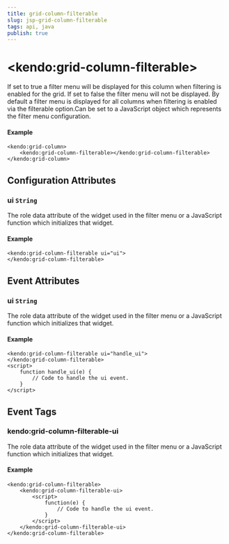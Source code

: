 ```yaml
---
title: grid-column-filterable
slug: jsp-grid-column-filterable
tags: api, java
publish: true
---
```


# \<kendo:grid-column-filterable\>

If set to true a filter menu will be displayed for this column when filtering is enabled for the grid. If set to false the filter menu will not be displayed. By default a filter menu is displayed
for all columns when filtering is enabled via the filterable option.Can be set to a JavaScript object which represents the filter menu configuration.

#### Example
    <kendo:grid-column>
        <kendo:grid-column-filterable></kendo:grid-column-filterable>
    </kendo:grid-column>

## Configuration Attributes

### ui `String`

The role data attribute of the widget used in the filter menu or a JavaScript function which initializes that widget.

#### Example
    <kendo:grid-column-filterable ui="ui">
    </kendo:grid-column-filterable>


## Event Attributes

### ui `String`

The role data attribute of the widget used in the filter menu or a JavaScript function which initializes that widget.

#### Example
    <kendo:grid-column-filterable ui="handle_ui">
    </kendo:grid-column-filterable>
    <script>
        function handle_ui(e) {
            // Code to handle the ui event.
        }
    </script>

## Event Tags

### kendo:grid-column-filterable-ui

The role data attribute of the widget used in the filter menu or a JavaScript function which initializes that widget.

#### Example
    <kendo:grid-column-filterable>
        <kendo:grid-column-filterable-ui>
            <script>
                function(e) {
                    // Code to handle the ui event.
                }
            </script>
        </kendo:grid-column-filterable-ui>
    </kendo:grid-column-filterable>

